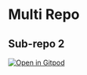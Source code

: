 # Multi Repo

## Sub-repo 2

[![Open in Gitpod](https://gitpod.io/button/open-in-gitpod.svg)](https://github.com/jankeromnes/multi-repo-main)
